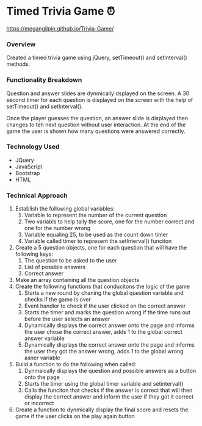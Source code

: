 # Timed Trivia Game 	:alarm_clock:
https://megangilpin.github.io/Trivia-Game/

### Overview

Created a timed trivia game using jQuery, setTimeout() and setInterval() methods.

### Functionality Breakdown
Question and answer slides are dynmically dsplayed on the screen. A 30 second timer for each question is displayed on the screen with the help of setTimeout() and setInterval(). 

Once the player guesses the question, an answer slide is displayed then changes to teh next question without user interaction. At the end of the game the user is shown how many questions were answered correctly. 

### Technology Used
- JQuery
- JavaScript
- Bootstrap
- HTML

### Technical Approach
1. Establish the following global variables:
    1. Variable to represent the number of the current question
    1. Two variabls to help tally the score, one for the number correct and one for the number wrong
    1. Variable equaling 25, to be used as the count down timer
    1. Variable called timer to represent the setInterval() funciton
1. Create a 5 question objects, one for each question that will have the following keys:
    1. The question to be asked to the user
    1. List of possible answers
    1. Correct answer
1. Make an array containing all the question objects
1. Create the following functions that conducitons the logic of the game
    1. Starts a new round by chaning the global question variable and checks if the game is over
    1. Event handler to check if the user clicked on the correct answer
    1. Starts the timer and marks the question wrong if the time runs out before the user selects an answer
    1. Dynamically displays the correct answer onto the page and informs the user chose the correct answer, adds 1 to the global correct answer variable 
    1. Dynamically displays the correct answer onto the page and informs the user they got the answer wrong, adds 1 to the global wrong asner variable 
1. Build a function to do the following when called:
    1. Dynmaically displays the question and possible answers as a button onto the page
    2. Starts the timer using the global timer variable and setinterval()
    3. Calls the funciton that checks if the answer is correct that will then display the correct answer and inform the user if they got it correct or incorrect 
1. Create a function to dynmically display the final score and resets the game if the user clicks on the play again button
